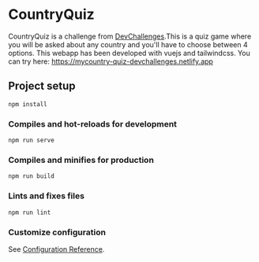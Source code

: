 # CountryQuiz
CountryQuiz is a challenge from [DevChallenges](https://devchallenges.io/challenges/Bu3G2irnaXmfwQ8sZkw8).This is a quiz game where you will be asked about any country and you'll have to choose between 4 options. This webapp has been developed with vuejs and tailwindcss. You can try here: https://mycountry-quiz-devchallenges.netlify.app

## Project setup
```
npm install
```

### Compiles and hot-reloads for development
```
npm run serve
```

### Compiles and minifies for production
```
npm run build
```

### Lints and fixes files
```
npm run lint
```

### Customize configuration
See [Configuration Reference](https://cli.vuejs.org/config/).
